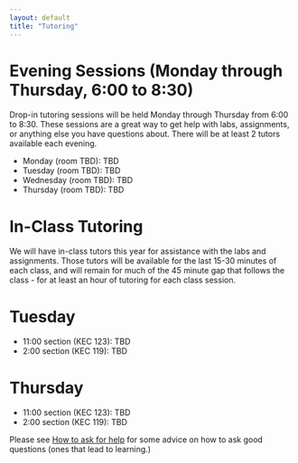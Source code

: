 ```yaml
---
layout: default
title: "Tutoring"
---
```


# Evening Sessions (Monday through Thursday, 6:00 to 8:30)
Drop-in tutoring sessions will be held Monday through Thursday from 6:00 to 8:30.  These sessions are a great way to get help with labs, assignments, or anything else you have questions about.  There will be at least 2 tutors available each evening.

* Monday (room TBD): TBD
* Tuesday (room TBD): TBD
* Wednesday (room TBD): TBD
* Thursday (room TBD): TBD


# In-Class Tutoring
We will have in-class tutors this year for assistance with the labs and assignments.  Those tutors will be available for the last 15-30 minutes of each class, and will remain for much of the 45 minute gap that follows the class - for at least an hour of tutoring for each class session.

# Tuesday
* 11:00 section (KEC 123): TBD
* 2:00 section (KEC 119): TBD

# Thursday
* 11:00 section (KEC 123): TBD
* 2:00 section (KEC 119): TBD

Please see [How to ask for help](http://faculty.ycp.edu/~dhovemey/askingForHelp.html) for some advice on how to ask good questions (ones that lead to learning.)
